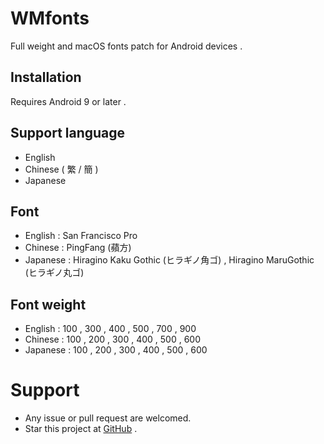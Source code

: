 # WMfonts

Full weight and macOS fonts patch for Android devices .

  ## Installation
  
  Requires Android 9 or later .
  
  ## Support language
  
  * English
  * Chinese ( 繁 / 簡 )
  * Japanese


  ## Font
  
  * English : San Francisco Pro
  * Chinese : PingFang (蘋方)
  * Japanese : Hiragino Kaku Gothic (ヒラギノ角ゴ) , Hiragino MaruGothic (ヒラギノ丸ゴ)
  
  ## Font weight
  
  * English : 100 , 300 , 400 , 500 , 700 , 900  
  * Chinese : 100 , 200 , 300 , 400 , 500 , 600
  * Japanese : 100 , 200 , 300 , 400 , 500 , 600
  
  
  
 


# Support

* Any issue or pull request are welcomed.
* Star this project at [GitHub](https://github.com/Stardusstt/WMfonts) .
